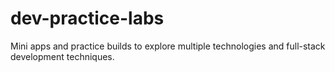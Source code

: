 # dev-practice-labs
Mini apps and practice builds to explore multiple technologies and full-stack development techniques.
